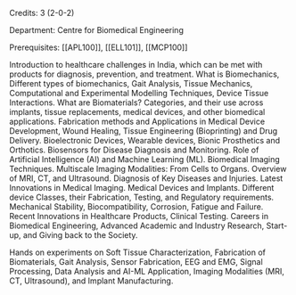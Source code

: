 Credits: 3 (2-0-2)

Department: Centre for Biomedical Engineering

Prerequisites: [[APL100]], [[ELL101]], [[MCP100]]

Introduction to healthcare challenges in India, which can be met with products for diagnosis, prevention, and treatment. What is Biomechanics, Different types of biomechanics, Gait Analysis, Tissue Mechanics, Computational and Experimental Modelling Techniques, Device Tissue Interactions. What are Biomaterials? Categories, and their use across implants, tissue replacements, medical devices, and other biomedical applications. Fabrication methods and Applications in Medical Device Development, Wound Healing, Tissue Engineering (Bioprinting) and Drug Delivery. Bioelectronic Devices, Wearable devices, Bionic Prosthetics and Orthotics. Biosensors for Disease Diagnosis and Monitoring. Role of Artificial Intelligence (AI) and Machine Learning (ML). Biomedical Imaging Techniques. Multiscale Imaging Modalities: From Cells to Organs. Overview of MRI, CT, and Ultrasound. Diagnosis of Key Diseases and Injuries. Latest Innovations in Medical Imaging. Medical Devices and Implants. Different device Classes, their Fabrication, Testing, and Regulatory requirements. Mechanical Stability, Biocompatibility, Corrosion, Fatigue and Failure. Recent Innovations in Healthcare Products, Clinical Testing. Careers in Biomedical Engineering, Advanced Academic and Industry Research, Start-up, and Giving back to the Society.

Hands on experiments on Soft Tissue Characterization, Fabrication of Biomaterials, Gait Analysis, Sensor Fabrication, EEG and EMG, Signal Processing, Data Analysis and AI-ML Application, Imaging Modalities (MRI, CT, Ultrasound), and Implant Manufacturing.